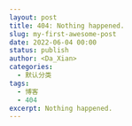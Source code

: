 ```yaml
---
layout: post
title: 404: Nothing happened.
slug: my-first-awesome-post
date: 2022-06-04 00:00
status: publish
author: <Da_Xian>
categories: 
  - 默认分类
tags: 
  - 博客
  - 404
excerpt: Nothing happened.
---
```

